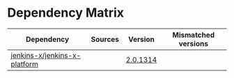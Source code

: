 # Dependency Matrix

Dependency | Sources | Version | Mismatched versions
---------- | ------- | ------- | -------------------
[jenkins-x/jenkins-x-platform](https://github.com/jenkins-x/jenkins-x-platform.git) |  | [2.0.1314](https://github.com/jenkins-x/jenkins-x-platform/releases/tag/v2.0.1314) | 
